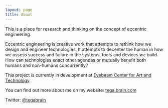 ```yaml
---
layout: page
title: About
---
```



This is a place for research and thinking on the concept of eccentric engineering.

Eccentric engineering is creative work that attempts to rethink how we design and engineer technologies. It attempts to decenter the human in how we assess success and failure in the systems, tools and devices we build. How can technologies enact other agendas or mutually benefit both humans and non-humans concurrently?

This project is currently in development at [Eyebeam Center for Art and Technology](http://eyebeam.org/).

You can find out more about me on my website: [tega.brain.com](http://tegabrain.com/)

Twitter: [@tegabrain](http://twitter.com/tegabrain)
